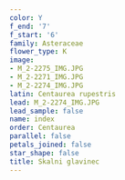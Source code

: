 ```yaml
---
color: Y
f_end: '7'
f_start: '6'
family: Asteraceae
flower_type: K
image:
- M_2-2275_IMG.JPG
- M_2-2271_IMG.JPG
- M_2-2274_IMG.JPG
latin: Centaurea rupestris
lead: M_2-2274_IMG.JPG
lead_sample: false
name: index
order: Centaurea
parallel: false
petals_joined: false
star_shape: false
title: Skalni glavinec
---
```


